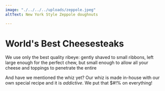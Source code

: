 ```yaml
---
image: "./../../../uploads/zeppole.jpeg"
altText: New York Style Zeppole doughnuts

---
```

# World's Best Cheesesteaks

We use only the best quality ribeye: gently shaved to small ribbons, left large enough for the perfect chew, but small enough to allow all your cheese and toppings to penetrate the entire 

And have we mentioned the whiz yet?  Our whiz is made in-house with our own special recipe and it is _addictive_. We put that $#!% on everything! 